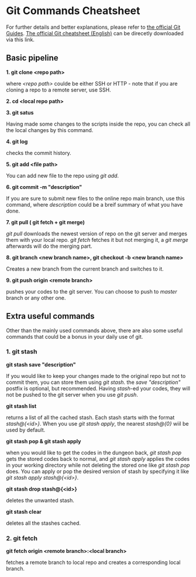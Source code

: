 # Git Commands Cheatsheet

 For further details and better explanations, please refer to [the official Git Guides](https://github.com/git-guides). [The official Git cheatsheet (English)](https://training.github.com/downloads/github-git-cheat-sheet.pdf) can be direcetly downloaded via this link.
## Basic pipeline 

**1. git clone \<repo path\>**
  
 where _\<repo path\>_ coulde be either SSH or HTTP - note that if you are cloning a repo to a remote server, use SSH.
 
 **2. cd \<local repo path\>**
 
 **3. git satus**
 
 Having made some changes to the scripts inside the repo, you can check all the local changes by this command.
 
 **4. git log**
 
 checks the commit history.
 
 **5. git add \<file path\>**
 
 You can add new file to the repo using _git add_.
 
 **6. git commit -m \"description\"**
 
 If you are sure to submit new files to the online repo main branch, use this command, where _description_ could be a breif summary of what you have done.
 
 **7. git pull \( git fetch + git merge\)**
 
 _git pull_ downloads the newest version of repo on the git server and merges them with your local repo. _git fetch_ fetches it but not merging it, a _git merge_ afterwards will do the merging part.
 
 **8. git branch \<new branch name\>, git checkout -b \<new branch name\>**
 
 Creates a new branch from the current branch and switches to it.
  
 **9. git push origin \<remote branch\>**
 
 pushes your codes to the git server. You can choose to push to _master_ branch or any other one.
 
 
## Extra useful commands
  
  Other than the mainly used commands above, there are also some useful commands that could be a bonus in your daily use of git.
 
  ### 1. git stash
 
 **git stash save \"description\"**
 
 If you would like to keep your changes made to the original repo but not to commit them, you can store them using _git stash_. the _save \"description\"_ postfix is optional, but recommended. Having _stash_-ed your codes, they will not be pushed to the git server when you use _git push_.

 **git stash list**
 
 returns a list of all the cached stash. Each stash starts with the format _stash@{\<id\>}_. When you use _git stash apply_, the nearest _stash@{0}_ wiil be used by default.
 
**git stash pop & git stash apply**
 
 when you would like to get the codes in the dungeon back, _git stash pop_ gets the stored codes back to normal, and _git stash apply_ applies the codes in your working directory while not deleting the stored one like _git stash pop_ does. You can apply or pop the desired version of stash by specifying it like _git stash apply stash@{\<id\>}_.
 
 **git stash drop stash@{\<id\>}**
 
 deletes the unwanted stash.
 
 **git stash clear**
 
 deletes all the stashes cached.
 
 ### 2. git fetch
 
 **git fetch origin \<remote branch\>:\<local branch\>**
 
 fetches a remote branch to local repo and creates a corresponding local branch.
 

 
 
 
 
 
